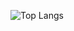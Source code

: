 ![Top Langs](https://github-readme-stats.vercel.app/api/top-langs/?username=hky3535&layout=compact)
